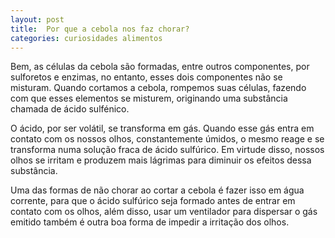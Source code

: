 ```yaml
---
layout: post
title:  Por que a cebola nos faz chorar?
categories: curiosidades alimentos
---
```


Bem, as células da cebola são formadas, entre outros componentes, por sulforetos e enzimas, no entanto, esses dois componentes não se misturam. Quando cortamos a cebola, rompemos suas células, fazendo com que esses elementos se misturem, originando uma substância chamada de ácido sulfénico.

O ácido, por ser volátil, se transforma em gás. Quando esse gás entra em contato com os nossos olhos, constantemente úmidos, o mesmo reage e se transforma numa solução fraca de ácido sulfúrico. Em virtude disso, nossos olhos se irritam e produzem mais lágrimas para diminuir os efeitos dessa substância.

Uma das formas de não chorar ao cortar a cebola é fazer isso em água corrente, para que o ácido sulfúrico seja formado antes de entrar em contato com os olhos, além disso, usar um ventilador para dispersar o gás emitido também é outra boa forma de impedir a irritação dos olhos.


